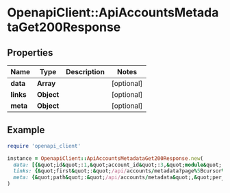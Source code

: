 # OpenapiClient::ApiAccountsMetadataGet200Response

## Properties

| Name | Type | Description | Notes |
| ---- | ---- | ----------- | ----- |
| **data** | **Array** |  | [optional] |
| **links** | **Object** |  | [optional] |
| **meta** | **Object** |  | [optional] |

## Example

```ruby
require 'openapi_client'

instance = OpenapiClient::ApiAccountsMetadataGet200Response.new(
  data: [{&quot;id&quot;:1,&quot;account_id&quot;:3,&quot;module&quot;:&quot;@bearmint/bep-131&quot;,&quot;key&quot;:&quot;inventory&quot;,&quot;value&quot;:[&quot;befaffab63b43b4689f2273b32c969abcb9b03af7902d523181e2be7b5b521f4&quot;],&quot;created_at&quot;:&quot;2022-10-09T02:12:30.000000Z&quot;,&quot;updated_at&quot;:&quot;2022-10-09T02:12:30.000000Z&quot;},{&quot;id&quot;:2,&quot;account_id&quot;:3,&quot;module&quot;:&quot;@bearmint/bep-126&quot;,&quot;key&quot;:&quot;inventory&quot;,&quot;value&quot;:[&quot;47be426fe6373cf104636a38e57f82624cb44b6389e2e954887c4a6be9921535&quot;],&quot;created_at&quot;:&quot;2022-10-09T02:12:30.000000Z&quot;,&quot;updated_at&quot;:&quot;2022-10-09T02:12:30.000000Z&quot;}],
  links: {&quot;first&quot;:&quot;/api/accounts/metadata?page%5Bcursor%5D&#x3D;eyJoZWlnaHQiOjEwLCJfcG9pbnRzVG9OZXh0SXRlbXMiOmZhbHNlfQ&quot;,&quot;last&quot;:&quot;/api/accounts/metadata?page%5Bcursor%5D&#x3D;eyJoZWlnaHQiOjExLCJfcG9pbnRzVG9OZXh0SXRlbXMiOnRydWV9&quot;,&quot;prev&quot;:&quot;/api/accounts/metadata?page%5Bcursor%5D&#x3D;eyJoZWlnaHQiOjEwLCJfcG9pbnRzVG9OZXh0SXRlbXMiOmZhbHNlfQ&quot;,&quot;next&quot;:&quot;/api/accounts/metadata?page%5Bcursor%5D&#x3D;eyJoZWlnaHQiOjExLCJfcG9pbnRzVG9OZXh0SXRlbXMiOnRydWV9&quot;},
  meta: {&quot;path&quot;:&quot;/api/accounts/metadata&quot;,&quot;per_page&quot;:100,&quot;next_cursor&quot;:&quot;eyJoZWlnaHQiOjExLCJfcG9pbnRzVG9OZXh0SXRlbXMiOnRydWV9&quot;,&quot;prev_cursor&quot;:&quot;eyJoZWlnaHQiOjEwLCJfcG9pbnRzVG9OZXh0SXRlbXMiOmZhbHNlfQ&quot;}
)
```

